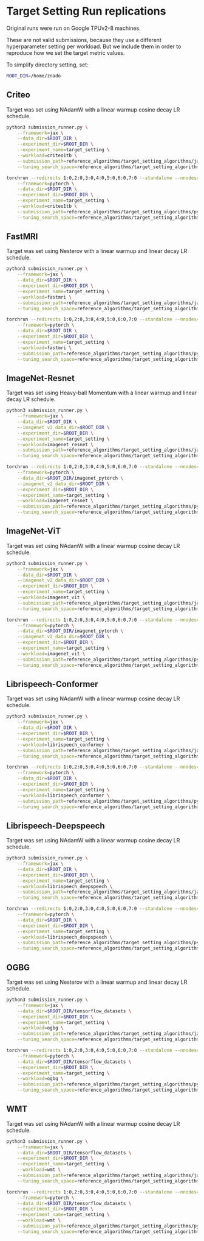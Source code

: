 # Target Setting Run replications
Original runs were run on Google TPUv2-8 machines.

These are not valid submissions, because they use a different hyperparameter setting per workload. But we include them in order to reproduce how we set the target metric values.

To simplify directory setting, set:
```bash
ROOT_DIR=/home/znado
```

## Criteo
Target was set using NAdamW with a linear warmup cosine decay LR schedule.
```bash
python3 submission_runner.py \
    --framework=jax \
    --data_dir=$ROOT_DIR \
    --experiment_dir=$ROOT_DIR \
    --experiment_name=target_setting \
    --workload=criteo1tb \
    --submission_path=reference_algorithms/target_setting_algorithms/jax_nadamw.py \
    --tuning_search_space=reference_algorithms/target_setting_algorithms/criteo1tb/tuning_search_space.json
```
```bash
torchrun --redirects 1:0,2:0,3:0,4:0,5:0,6:0,7:0 --standalone --nnodes=1 --nproc_per_node=8 submission_runner.py \
    --framework=pytorch \
    --data_dir=$ROOT_DIR \
    --experiment_dir=$ROOT_DIR \
    --experiment_name=target_setting \
    --workload=criteo1tb \
    --submission_path=reference_algorithms/target_setting_algorithms/pytorch_nadamw.py \
    --tuning_search_space=reference_algorithms/target_setting_algorithms/criteo1tb/tuning_search_space.json
```

## FastMRI
Target was set using Nesterov with a linear warmup and linear decay LR schedule.
```bash
python3 submission_runner.py \
    --framework=jax \
    --data_dir=$ROOT_DIR \
    --experiment_dir=$ROOT_DIR \
    --experiment_name=target_setting \
    --workload=fastmri \
    --submission_path=reference_algorithms/target_setting_algorithms/jax_nesterov.py \
    --tuning_search_space=reference_algorithms/target_setting_algorithms/fastmri/tuning_search_space.json
```
```bash
torchrun --redirects 1:0,2:0,3:0,4:0,5:0,6:0,7:0 --standalone --nnodes=1 --nproc_per_node=8 submission_runner.py \
    --framework=pytorch \
    --data_dir=$ROOT_DIR \
    --experiment_dir=$ROOT_DIR \
    --experiment_name=target_setting \
    --workload=fastmri \
    --submission_path=reference_algorithms/target_setting_algorithms/pytorch_nesterov.py \
    --tuning_search_space=reference_algorithms/target_setting_algorithms/fastmri/tuning_search_space.json
```

## ImageNet-Resnet
Target was set using Heavy-ball Momentum with a linear warmup and linear decay LR schedule.
```bash
python3 submission_runner.py \
    --framework=jax \
    --data_dir=$ROOT_DIR \
    --imagenet_v2_data_dir=$ROOT_DIR \
    --experiment_dir=$ROOT_DIR \
    --experiment_name=target_setting \
    --workload=imagenet_resnet \
    --submission_path=reference_algorithms/target_setting_algorithms/jax_momentum.py \
    --tuning_search_space=reference_algorithms/target_setting_algorithms/imagenet_resnet/tuning_search_space.json
```
```bash
torchrun --redirects 1:0,2:0,3:0,4:0,5:0,6:0,7:0 --standalone --nnodes=1 --nproc_per_node=8 submission_runner.py \
    --framework=pytorch \
    --data_dir=$ROOT_DIR/imagenet_pytorch \
    --imagenet_v2_data_dir=$ROOT_DIR \
    --experiment_dir=$ROOT_DIR \
    --experiment_name=target_setting \
    --workload=imagenet_resnet \
    --submission_path=reference_algorithms/target_setting_algorithms/pytorch_momentum.py \
    --tuning_search_space=reference_algorithms/target_setting_algorithms/imagenet_resnet/tuning_search_space.json
```

## ImageNet-ViT
Target was set using NAdamW with a linear warmup cosine decay LR schedule.
```bash
python3 submission_runner.py \
    --framework=jax \
    --data_dir=$ROOT_DIR \
    --imagenet_v2_data_dir=$ROOT_DIR \
    --experiment_dir=$ROOT_DIR \
    --experiment_name=target_setting \
    --workload=imagenet_vit \
    --submission_path=reference_algorithms/target_setting_algorithms/jax_nadamw.py \
    --tuning_search_space=reference_algorithms/target_setting_algorithms/imagenet_vit/tuning_search_space.json
```
```bash
torchrun --redirects 1:0,2:0,3:0,4:0,5:0,6:0,7:0 --standalone --nnodes=1 --nproc_per_node=8 submission_runner.py \
    --framework=pytorch \
    --data_dir=$ROOT_DIR/imagenet_pytorch \
    --imagenet_v2_data_dir=$ROOT_DIR \
    --experiment_dir=$ROOT_DIR \
    --experiment_name=target_setting \
    --workload=imagenet_vit \
    --submission_path=reference_algorithms/target_setting_algorithms/pytorch_nadamw.py \
    --tuning_search_space=reference_algorithms/target_setting_algorithms/imagenet_vit/tuning_search_space.json
```

## Librispeech-Conformer
Target was set using NAdamW with a linear warmup cosine decay LR schedule.
```bash
python3 submission_runner.py \
    --framework=jax \
    --data_dir=$ROOT_DIR \
    --experiment_dir=$ROOT_DIR \
    --experiment_name=target_setting \
    --workload=librispeech_conformer \
    --submission_path=reference_algorithms/target_setting_algorithms/jax_adamw.py \
    --tuning_search_space=reference_algorithms/target_setting_algorithms/librispeech_conformer/tuning_search_space.json
```
```bash
torchrun --redirects 1:0,2:0,3:0,4:0,5:0,6:0,7:0 --standalone --nnodes=1 --nproc_per_node=8 submission_runner.py \
    --framework=pytorch \
    --data_dir=$ROOT_DIR \
    --experiment_dir=$ROOT_DIR \
    --experiment_name=target_setting \
    --workload=librispeech_conformer \
    --submission_path=reference_algorithms/target_setting_algorithms/pytorch_adamw.py \
    --tuning_search_space=reference_algorithms/target_setting_algorithms/librispeech_conformer/tuning_search_space.json
```

## Librispeech-Deepspeech
Target was set using NAdamW with a linear warmup cosine decay LR schedule.
```bash
python3 submission_runner.py \
    --framework=jax \
    --data_dir=$ROOT_DIR \
    --experiment_dir=$ROOT_DIR \
    --experiment_name=target_setting \
    --workload=librispeech_deepspeech \
    --submission_path=reference_algorithms/target_setting_algorithms/jax_nadamw.py \
    --tuning_search_space=reference_algorithms/target_setting_algorithms/librispeech_deepspeech/tuning_search_space.json
```
```bash
torchrun --redirects 1:0,2:0,3:0,4:0,5:0,6:0,7:0 --standalone --nnodes=1 --nproc_per_node=8 submission_runner.py \
    --framework=pytorch \
    --data_dir=$ROOT_DIR \
    --experiment_dir=$ROOT_DIR \
    --experiment_name=target_setting \
    --workload=librispeech_deepspeech \
    --submission_path=reference_algorithms/target_setting_algorithms/pytorch_nadamw.py \
    --tuning_search_space=reference_algorithms/target_setting_algorithms/librispeech_deepspeech/tuning_search_space.json
```

## OGBG
Target was set using Nesterov with a linear warmup and linear decay LR schedule.
```bash
python3 submission_runner.py \
    --framework=jax \
    --data_dir=$ROOT_DIR/tensorflow_datasets \
    --experiment_dir=$ROOT_DIR \
    --experiment_name=target_setting \
    --workload=ogbg \
    --submission_path=reference_algorithms/target_setting_algorithms/jax_nesterov.py \
    --tuning_search_space=reference_algorithms/target_setting_algorithms/ogbg/tuning_search_space.json
```
```bash
torchrun --redirects 1:0,2:0,3:0,4:0,5:0,6:0,7:0 --standalone --nnodes=1 --nproc_per_node=8 submission_runner.py \
    --framework=pytorch \
    --data_dir=$ROOT_DIR/tensorflow_datasets \
    --experiment_dir=$ROOT_DIR \
    --experiment_name=target_setting \
    --workload=ogbg \
    --submission_path=reference_algorithms/target_setting_algorithms/pytorch_nesterov.py \
    --tuning_search_space=reference_algorithms/target_setting_algorithms/ogbg/tuning_search_space.json
```

## WMT
Target was set using NAdamW with a linear warmup cosine decay LR schedule.
```bash
python3 submission_runner.py \
    --framework=jax \
    --data_dir=$ROOT_DIR/tensorflow_datasets \
    --experiment_dir=$ROOT_DIR \
    --experiment_name=target_setting \
    --workload=wmt \
    --submission_path=reference_algorithms/target_setting_algorithms/jax_nadamw.py \
    --tuning_search_space=reference_algorithms/target_setting_algorithms/wmt/tuning_search_space.json
```
```bash
torchrun --redirects 1:0,2:0,3:0,4:0,5:0,6:0,7:0 --standalone --nnodes=1 --nproc_per_node=8 submission_runner.py \
    --framework=pytorch \
    --data_dir=$ROOT_DIR/tensorflow_datasets \
    --experiment_dir=$ROOT_DIR \
    --experiment_name=target_setting \
    --workload=wmt \
    --submission_path=reference_algorithms/target_setting_algorithms/pytorch_nadamw.py \
    --tuning_search_space=reference_algorithms/target_setting_algorithms/wmt/tuning_search_space.json
```
